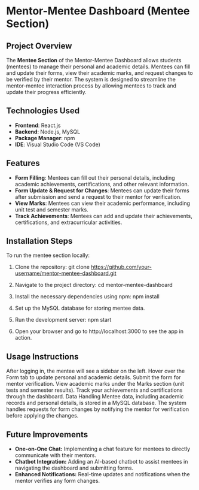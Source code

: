 # Mentor-Mentee Dashboard (Mentee Section)

## Project Overview

The **Mentee Section** of the Mentor-Mentee Dashboard allows students (mentees) to manage their personal and academic details. Mentees can fill and update their forms, view their academic marks, and request changes to be verified by their mentor. The system is designed to streamline the mentor-mentee interaction process by allowing mentees to track and update their progress efficiently.

## Technologies Used

- **Frontend**: React.js
- **Backend**: Node.js, MySQL
- **Package Manager**: npm
- **IDE**: Visual Studio Code (VS Code)

## Features

- **Form Filling**: Mentees can fill out their personal details, including academic achievements, certifications, and other relevant information.
- **Form Update & Request for Changes**: Mentees can update their forms after submission and send a request to their mentor for verification.
- **View Marks**: Mentees can view their academic performance, including unit test and semester marks.
- **Track Achievements**: Mentees can add and update their achievements, certifications, and extracurricular activities.

## Installation Steps

To run the mentee section locally:

1. Clone the repository:
   git clone https://github.com/your-username/mentor-mentee-dashboard.git

2. Navigate to the project directory:
  cd mentor-mentee-dashboard

3. Install the necessary dependencies using npm:
  npm install

4. Set up the MySQL database for storing mentee data.

5. Run the development server:
  npm start

6. Open your browser and go to http://localhost:3000 to see the app in action.


## Usage Instructions
After logging in, the mentee will see a sidebar on the left.
Hover over the Form tab to update personal and academic details.
Submit the form for mentor verification.
View academic marks under the Marks section (unit tests and semester results).
Track your achievements and certifications through the dashboard.
Data Handling
Mentee data, including academic records and personal details, is stored in a MySQL database. The system handles requests for form changes by notifying the mentor for verification before applying the changes.

## Future Improvements
- **One-on-One Chat:** Implementing a chat feature for mentees to directly communicate with their mentors.
- **Chatbot Integration:** Adding an AI-based chatbot to assist mentees in navigating the dashboard and submitting forms.
- **Enhanced Notifications:** Real-time updates and notifications when the mentor verifies any form changes.



